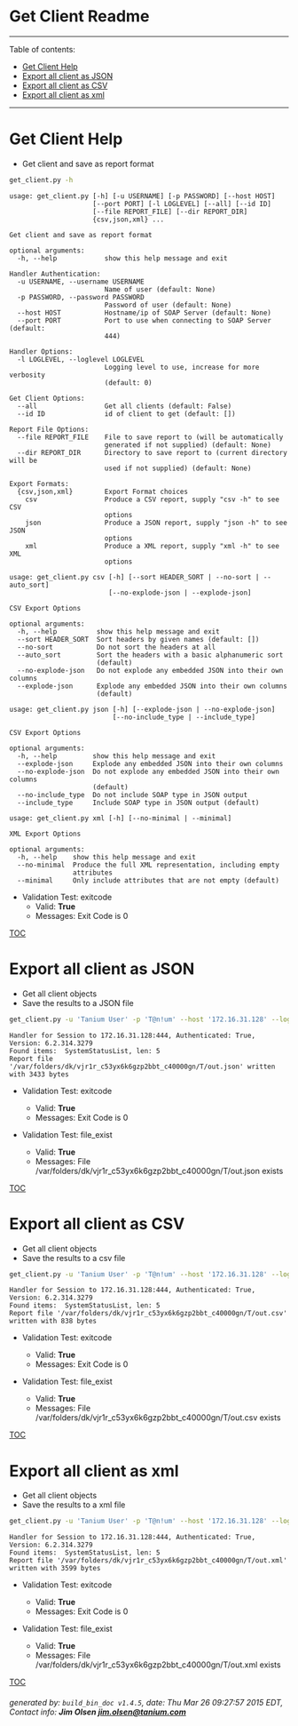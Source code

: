 Get Client Readme
===========================

---------------------------
<a name='toc'>Table of contents:</a>

  * [Get Client Help](#user-content-get-client-help)
  * [Export all client as JSON](#user-content-export-all-client-as-json)
  * [Export all client as CSV](#user-content-export-all-client-as-csv)
  * [Export all client as xml](#user-content-export-all-client-as-xml)

---------------------------

# Get Client Help

  * Get client and save as report format

```bash
get_client.py -h
```

```
usage: get_client.py [-h] [-u USERNAME] [-p PASSWORD] [--host HOST]
                     [--port PORT] [-l LOGLEVEL] [--all] [--id ID]
                     [--file REPORT_FILE] [--dir REPORT_DIR]
                     {csv,json,xml} ...

Get client and save as report format

optional arguments:
  -h, --help            show this help message and exit

Handler Authentication:
  -u USERNAME, --username USERNAME
                        Name of user (default: None)
  -p PASSWORD, --password PASSWORD
                        Password of user (default: None)
  --host HOST           Hostname/ip of SOAP Server (default: None)
  --port PORT           Port to use when connecting to SOAP Server (default:
                        444)

Handler Options:
  -l LOGLEVEL, --loglevel LOGLEVEL
                        Logging level to use, increase for more verbosity
                        (default: 0)

Get Client Options:
  --all                 Get all clients (default: False)
  --id ID               id of client to get (default: [])

Report File Options:
  --file REPORT_FILE    File to save report to (will be automatically
                        generated if not supplied) (default: None)
  --dir REPORT_DIR      Directory to save report to (current directory will be
                        used if not supplied) (default: None)

Export Formats:
  {csv,json,xml}        Export Format choices
    csv                 Produce a CSV report, supply "csv -h" to see CSV
                        options
    json                Produce a JSON report, supply "json -h" to see JSON
                        options
    xml                 Produce a XML report, supply "xml -h" to see XML
                        options

usage: get_client.py csv [-h] [--sort HEADER_SORT | --no-sort | --auto_sort]
                         [--no-explode-json | --explode-json]

CSV Export Options

optional arguments:
  -h, --help          show this help message and exit
  --sort HEADER_SORT  Sort headers by given names (default: [])
  --no-sort           Do not sort the headers at all
  --auto_sort         Sort the headers with a basic alphanumeric sort
                      (default)
  --no-explode-json   Do not explode any embedded JSON into their own columns
  --explode-json      Explode any embedded JSON into their own columns
                      (default)

usage: get_client.py json [-h] [--explode-json | --no-explode-json]
                          [--no-include_type | --include_type]

CSV Export Options

optional arguments:
  -h, --help         show this help message and exit
  --explode-json     Explode any embedded JSON into their own columns
  --no-explode-json  Do not explode any embedded JSON into their own columns
                     (default)
  --no-include_type  Do not include SOAP type in JSON output
  --include_type     Include SOAP type in JSON output (default)

usage: get_client.py xml [-h] [--no-minimal | --minimal]

XML Export Options

optional arguments:
  -h, --help    show this help message and exit
  --no-minimal  Produce the full XML representation, including empty
                attributes
  --minimal     Only include attributes that are not empty (default)
```

  * Validation Test: exitcode
    * Valid: **True**
    * Messages: Exit Code is 0



[TOC](#user-content-toc)


# Export all client as JSON

  * Get all client objects
  * Save the results to a JSON file

```bash
get_client.py -u 'Tanium User' -p 'T@n!um' --host '172.16.31.128' --loglevel 1 --all --file "/var/folders/dk/vjr1r_c53yx6k6gzp2bbt_c40000gn/T/out.json" json
```

```
Handler for Session to 172.16.31.128:444, Authenticated: True, Version: 6.2.314.3279
Found items:  SystemStatusList, len: 5
Report file '/var/folders/dk/vjr1r_c53yx6k6gzp2bbt_c40000gn/T/out.json' written with 3433 bytes
```

  * Validation Test: exitcode
    * Valid: **True**
    * Messages: Exit Code is 0

  * Validation Test: file_exist
    * Valid: **True**
    * Messages: File /var/folders/dk/vjr1r_c53yx6k6gzp2bbt_c40000gn/T/out.json exists



[TOC](#user-content-toc)


# Export all client as CSV

  * Get all client objects
  * Save the results to a csv file

```bash
get_client.py -u 'Tanium User' -p 'T@n!um' --host '172.16.31.128' --loglevel 1 --all --file "/var/folders/dk/vjr1r_c53yx6k6gzp2bbt_c40000gn/T/out.csv" csv
```

```
Handler for Session to 172.16.31.128:444, Authenticated: True, Version: 6.2.314.3279
Found items:  SystemStatusList, len: 5
Report file '/var/folders/dk/vjr1r_c53yx6k6gzp2bbt_c40000gn/T/out.csv' written with 838 bytes
```

  * Validation Test: exitcode
    * Valid: **True**
    * Messages: Exit Code is 0

  * Validation Test: file_exist
    * Valid: **True**
    * Messages: File /var/folders/dk/vjr1r_c53yx6k6gzp2bbt_c40000gn/T/out.csv exists



[TOC](#user-content-toc)


# Export all client as xml

  * Get all client objects
  * Save the results to a xml file

```bash
get_client.py -u 'Tanium User' -p 'T@n!um' --host '172.16.31.128' --loglevel 1 --all --file "/var/folders/dk/vjr1r_c53yx6k6gzp2bbt_c40000gn/T/out.xml" xml
```

```
Handler for Session to 172.16.31.128:444, Authenticated: True, Version: 6.2.314.3279
Found items:  SystemStatusList, len: 5
Report file '/var/folders/dk/vjr1r_c53yx6k6gzp2bbt_c40000gn/T/out.xml' written with 3599 bytes
```

  * Validation Test: exitcode
    * Valid: **True**
    * Messages: Exit Code is 0

  * Validation Test: file_exist
    * Valid: **True**
    * Messages: File /var/folders/dk/vjr1r_c53yx6k6gzp2bbt_c40000gn/T/out.xml exists



[TOC](#user-content-toc)


###### generated by: `build_bin_doc v1.4.5`, date: Thu Mar 26 09:27:57 2015 EDT, Contact info: **Jim Olsen <jim.olsen@tanium.com>**